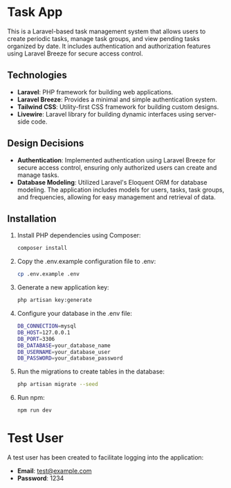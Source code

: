 # Task App

This is a Laravel-based task management system that allows users to create periodic tasks, manage task groups, and view
pending tasks organized by date. It includes authentication and authorization features using Laravel Breeze for secure
access control.

## Technologies

* **Laravel**: PHP framework for building web applications.
* **Laravel Breeze**: Provides a minimal and simple authentication system.
* **Tailwind CSS**: Utility-first CSS framework for building custom designs.
* **Livewire**: Laravel library for building dynamic interfaces using server-side code.

## Design Decisions

* **Authentication**: Implemented authentication using Laravel Breeze for secure access control, ensuring only authorized
  users can create and manage tasks.
* **Database Modeling**: Utilized Laravel's Eloquent ORM for database modeling. The application includes models for users,
  tasks, task groups, and frequencies, allowing for easy management and retrieval of data.

## Installation

1. Install PHP dependencies using Composer:
    ```bash
    composer install
    ```
2. Copy the .env.example configuration file to .env:
    ```bash
    cp .env.example .env
    ```
3. Generate a new application key:

    ```bash
    php artisan key:generate
    ```

4. Configure your database in the .env file:

    ```bash
    DB_CONNECTION=mysql
    DB_HOST=127.0.0.1
    DB_PORT=3306
    DB_DATABASE=your_database_name
    DB_USERNAME=your_database_user
    DB_PASSWORD=your_database_password
    ```

5. Run the migrations to create tables in the database:

    ```bash
    php artisan migrate --seed
    ```

6. Run npm:

    ```bash
    npm run dev
    ```

# Test User

A test user has been created to facilitate logging into the application:

* **Email**: test@example.com
* **Password**: 1234
